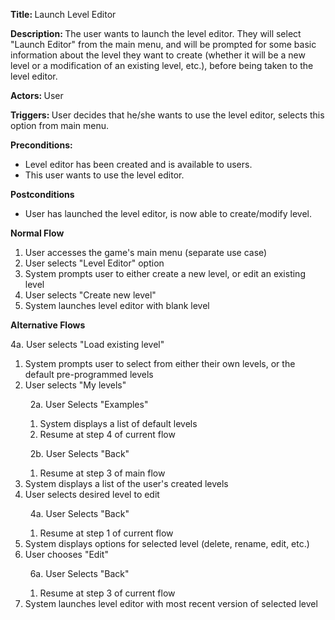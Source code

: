 <strong> Title: </strong>
Launch Level Editor

<strong> Description: </strong>
The user wants to launch the level editor. They will select "Launch Editor" from the main menu, and will be prompted for some 
basic information about the level they want to create (whether it will be a new level or a modification of an existing level, etc.),
before being taken to the level editor.

<strong> Actors: </strong>
User

<strong> Triggers: </strong>
User decides that he/she wants to use the level editor, selects this option from main menu.

<strong> Preconditions: </strong>

<ul>
<li>Level editor has been created and is available to users.</li>
<li>This user wants to use the level editor.</li>
</ul>

<strong> Postconditions </strong>

<ul>
<li>User has launched the level editor, is now able to create/modify level.</li>
</ul>

<strong> Normal Flow </strong>

<ol>
<li>User accesses the game's main menu (separate use case)</li>
<li>User selects "Level Editor" option</li>
<li>System prompts user to either create a new level, or edit an existing level</li>
<li>User selects "Create new level"</li>
<li>System launches level editor with blank level</li>
</ol>

<strong> Alternative Flows </strong>

4a. User selects "Load existing level"
<ol>
<li>System prompts user to select from either their own levels, or the default pre-programmed levels</li>
<li>User selects "My levels"

&nbsp;&nbsp;2a. User Selects "Examples"
  <ol>
      <li>System displays a list of default levels</li>
      <li>Resume at step 4 of current flow</li>
  </ol> 
  
&nbsp;&nbsp;2b. User Selects "Back"
  <ol>
      <li>Resume at step 3 of main flow</li>
  </ol>
</li>
<li>System displays a list of the user's created levels</li>
<li>User selects desired level to edit

&nbsp;&nbsp;4a. User Selects "Back"
  <ol>
      <li>Resume at step 1 of current flow</li>
  </ol> 
</li>
<li>System displays options for selected level (delete, rename, edit, etc.)</li>
<li>User chooses "Edit"

&nbsp;&nbsp;6a. User Selects "Back"
  <ol>
      <li>Resume at step 3 of current flow</li>
  </ol> 
</li>
<li>System launches level editor with most recent version of selected level</li>
</ol>
